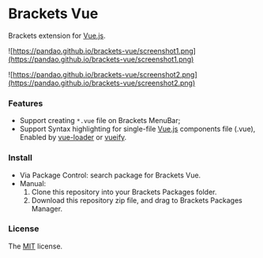 # Brackets Vue

Brackets extension for [Vue.js](http://vuejs.org/).

![https://pandao.github.io/brackets-vue/screenshot1.png](https://pandao.github.io/brackets-vue/screenshot1.png)

![https://pandao.github.io/brackets-vue/screenshot2.png](https://pandao.github.io/brackets-vue/screenshot2.png)

### Features

- Support creating `*.vue` file on Brackets MenuBar;
- Support Syntax highlighting for single-file [Vue.js](http://vuejs.org/) components file (.vue), Enabled by [vue-loader](https://github.com/vuejs/vue-loader) or [vueify](https://github.com/vuejs/vueify).

### Install

- Via Package Control: search package for Brackets Vue.
- Manual: 
    1. Clone this repository into your Brackets Packages folder.
    2. Download this repository zip file, and drag to Brackets Packages Manager. 

### License

The [MIT](https://github.com/pandao/brackets-vue/LICENSE) license.